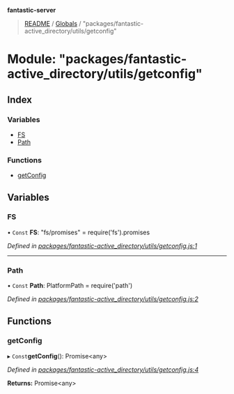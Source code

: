**fantastic-server**

> [README](../README.md) / [Globals](../globals.md) / "packages/fantastic-active_directory/utils/getconfig"

# Module: "packages/fantastic-active_directory/utils/getconfig"

## Index

### Variables

* [FS](_packages_fantastic_active_directory_utils_getconfig_.md#fs)
* [Path](_packages_fantastic_active_directory_utils_getconfig_.md#path)

### Functions

* [getConfig](_packages_fantastic_active_directory_utils_getconfig_.md#getconfig)

## Variables

### FS

• `Const` **FS**: "fs/promises" = require('fs').promises

*Defined in [packages/fantastic-active_directory/utils/getconfig.js:1](https://github.com/besimorhino/project-fantastic/blob/a9b4b41/packages/fantastic-active_directory/utils/getconfig.js#L1)*

___

### Path

• `Const` **Path**: PlatformPath = require('path')

*Defined in [packages/fantastic-active_directory/utils/getconfig.js:2](https://github.com/besimorhino/project-fantastic/blob/a9b4b41/packages/fantastic-active_directory/utils/getconfig.js#L2)*

## Functions

### getConfig

▸ `Const`**getConfig**(): Promise\<any>

*Defined in [packages/fantastic-active_directory/utils/getconfig.js:4](https://github.com/besimorhino/project-fantastic/blob/a9b4b41/packages/fantastic-active_directory/utils/getconfig.js#L4)*

**Returns:** Promise\<any>
